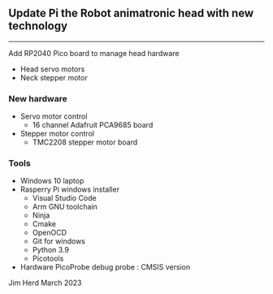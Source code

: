## Update Pi the Robot animatronic head with new technology
----

Add RP2040 Pico board to manage head hardware

* Head servo motors
* Neck stepper motor

### New hardware

* Servo motor control
    - 16 channel Adafruit PCA9685 board
* Stepper motor control
    - TMC2208 stepper motor board

### Tools

* Windows 10 laptop
* Rasperry Pi windows installer
    * Visual Studio Code
    * Arm GNU toolchain
    * Ninja
    * Cmake
    * OpenOCD
    * Git for windows
    * Python 3.9
    * Picotools
* Hardware PicoProbe debug probe : CMSIS version


Jim Herd March 2023
